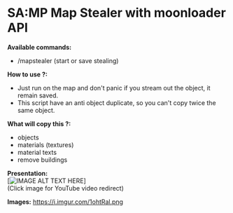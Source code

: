 # SA:MP Map Stealer with moonloader API

**Available commands:**
- /mapstealer (start or save stealing)

**How to use ?:**
- Just run on the map and don't panic if you stream out the object, it remain saved.
- This script have an anti object duplicate, so you can't copy twice the same object.

**What will copy this ?:**
- objects
- materials (textures)
- material texts
- remove buildings

**Presentation:**<br>
[![IMAGE ALT TEXT HERE](https://img.youtube.com/vi/tlBYpQZKuqQ/0.jpg)]<br>(Click image for YouTube video redirect)

**Images:**
https://i.imgur.com/1ohtRal.png

